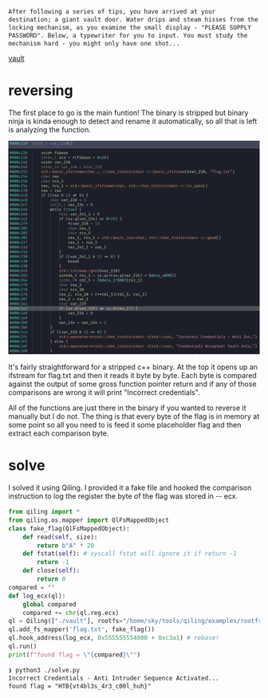 ```text
After following a series of tips, you have arrived at your destination; a giant vault door. Water drips and steam hisses from the locking mechanism, as you examine the small display - "PLEASE SUPPLY PASSWORD". Below, a typewriter for you to input. You must study the mechanism hard - you might only have one shot...
```
[vault](/htb-uni-quals-2021/bins/vault)

# reversing

The first place to go is the main funtion! The binary is stripped but binary ninja is kinda enough to detect and rename it automatically, so all that is left is analyzing the function. 

![main function; reads a string from "flag.txt" and checks each char against another char derived from some gross vtable](/htb-uni-quals-2021/vault_main.png)

It's fairly straightforward for a stripped c++ binary. At the top it opens up an ifstream for flag.txt and then it reads it byte by byte. Each byte is compared against the output of some gross function pointer return and if any of those comparisons are wrong it will print "Incorrect credentials". 

All of the functions are just there in the binary if you wanted to reverse it manually but I do not. The thing is that every byte of the flag is in memory at some point so all you need to is feed it some placeholder flag and then extract each comparison byte. 

# solve

I solved it using Qiling. I provided it a fake file and hooked the comparison instruction to log the register the byte of the flag was stored in -- ecx. 

```python
from qiling import *
from qiling.os.mapper import QlFsMappedObject
class fake_flag(QlFsMappedObject):
    def read(self, size):
        return b"A" * 20
    def fstat(self): # syscall fstat will ignore it if return -1
        return -1
    def close(self):
        return 0
compared = ""
def log_ecx(ql):
    global compared
    compared += chr(ql.reg.ecx)
ql = Qiling(["./vault"], rootfs="/home/sky/tools/qiling/examples/rootfs/x8664_linux", console=False)
ql.add_fs_mapper('flag.txt', fake_flag())
ql.hook_address(log_ecx, 0x555555554000 + 0xc3a1) # rebase!
ql.run()
print(f"found flag = \"{compared}\"")
```

```text
❯ python3 ./solve.py
Incorrect Credentials - Anti Intruder Sequence Activated...
found flag = "HTB{vt4bl3s_4r3_c00l_huh}"
```